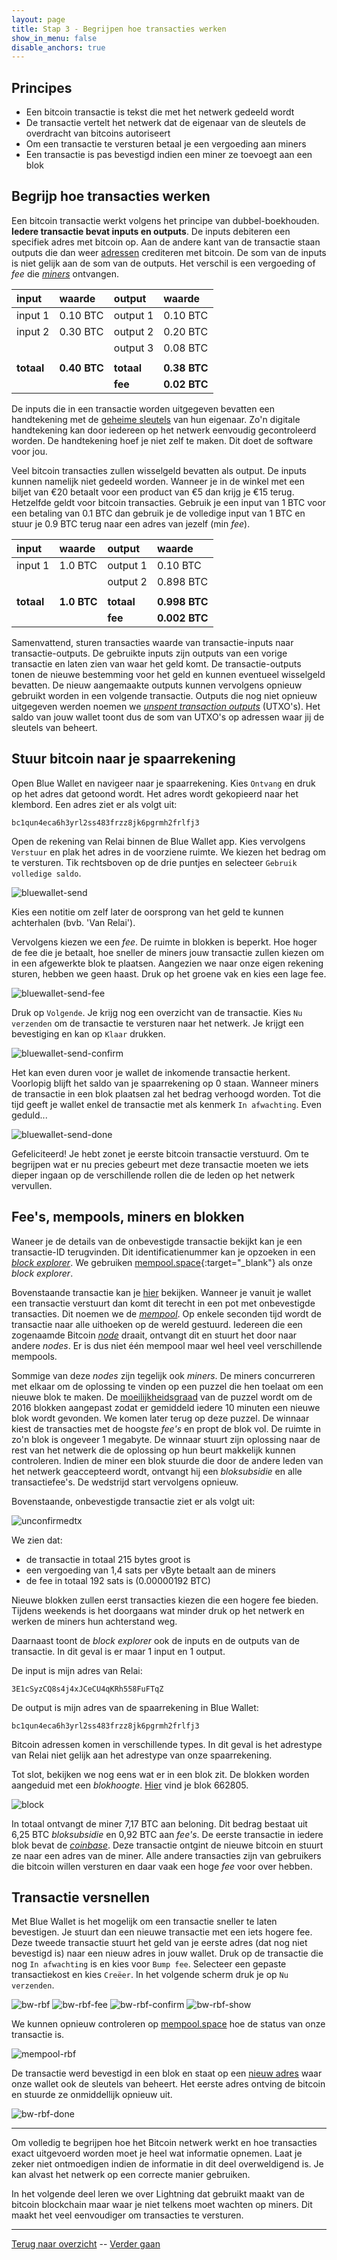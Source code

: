```yaml
---
layout: page
title: Stap 3 - Begrijpen hoe transacties werken
show_in_menu: false
disable_anchors: true
---
```

## Principes
* Een bitcoin transactie is tekst die met het netwerk gedeeld wordt
* De transactie vertelt het netwerk dat de eigenaar van de sleutels de overdracht van bitcoins autoriseert
* Om een transactie te versturen betaal je een vergoeding aan miners
* Een transactie is pas bevestigd indien een miner ze toevoegt aan een blok

## Begrijp hoe transacties werken
Een bitcoin transactie werkt volgens het principe van dubbel-boekhouden. **Iedere transactie bevat inputs en outputs**. De inputs debiteren een specifiek adres met bitcoin op. Aan de andere kant van de transactie staan outputs die dan weer [adressen](definities.md#adres) crediteren met bitcoin. De som van de inputs is niet gelijk aan de som van de outputs. Het verschil is een vergoeding of *fee* die [*miners*](definities.md#miners) ontvangen.

| input      | waarde       | output      | waarde       |
|:-----      | :-----       | :-----      | :-----       |
| input 1    | 0.10 BTC     | output 1    | 0.10 BTC     |
| input 2    | 0.30 BTC     | output 2    | 0.20 BTC     |
|            |              | output 3    | 0.08 BTC     |
|            |              |             |              |
| **totaal** | **0.40 BTC** | **totaal**  | **0.38 BTC** |
|            |              | **fee**     | **0.02 BTC** |


De inputs die in een transactie worden uitgegeven bevatten een handtekening met de [geheime sleutels](definities.md#geheime-sleutel) van hun eigenaar. Zo'n digitale handtekening kan door iedereen op het netwerk eenvoudig gecontroleerd worden. De handtekening hoef je niet zelf te maken. Dit doet de software voor jou.

Veel bitcoin transacties zullen wisselgeld bevatten als output. De inputs kunnen namelijk niet gedeeld worden. Wanneer je in de winkel met een biljet van €20 betaalt voor een product van €5 dan krijg je €15 terug. Hetzelfde geldt voor bitcoin transacties. Gebruik je een input van 1 BTC voor een betaling van 0.1 BTC dan gebruik je de volledige input van 1 BTC en stuur je 0.9 BTC terug naar een adres van jezelf (min *fee*).

| input      | waarde      | output     | waarde        |
|:-----      | :-----      | :-----     | :-----        |
| input 1    | 1.0  BTC    | output 1   | 0.10 BTC      |
|            |             | output 2   | 0.898 BTC     |
|            |             |            |               |
| **totaal** | **1.0 BTC** | **totaal** | **0.998 BTC** |
|            |             | **fee**    | **0.002 BTC** |

Samenvattend, sturen transacties waarde van transactie-inputs naar transactie-outputs. De gebruikte inputs zijn outputs van een vorige transactie en laten zien van waar het geld komt. De transactie-outputs tonen de nieuwe bestemming voor het geld en kunnen eventueel wisselgeld bevatten. De nieuw aangemaakte outputs kunnen vervolgens opnieuw gebruikt worden in een volgende transactie. Outputs die nog niet opnieuw uitgegeven werden noemen we [*unspent transaction outputs*](definities.md#unspent-transaction-output) (UTXO's). Het saldo van jouw wallet toont dus de som van UTXO's op adressen waar jij de sleutels van beheert.

## Stuur bitcoin naar je spaarrekening
Open Blue Wallet en navigeer naar je spaarrekening. Kies `Ontvang` en druk op het adres dat getoond wordt. Het adres wordt gekopieerd naar het klembord. Een adres ziet er als volgt uit:

~~~
bc1qun4eca6h3yrl2ss483frzz8jk6pgrmh2frlfj3
~~~

Open de rekening van Relai binnen de Blue Wallet app. Kies vervolgens `Verstuur` en plak het adres in de voorziene ruimte. We kiezen het bedrag om te versturen. Tik rechtsboven op de drie puntjes en selecteer `Gebruik volledige saldo`.

![bluewallet-send](https://github.com/SovereignNode/Spaartechnologie/blob/master/documentation/images/bw-send.png?raw=true)

Kies een notitie om zelf later de oorsprong van het geld te kunnen achterhalen (bvb. 'Van Relai').

Vervolgens kiezen we een *fee*. De ruimte in blokken is beperkt. Hoe hoger de fee die je betaalt, hoe sneller de miners jouw transactie zullen kiezen om in een afgewerkte blok te plaatsen. Aangezien we naar onze eigen rekening sturen, hebben we geen haast. Druk op het groene vak en kies een lage fee.

![bluewallet-send-fee](https://github.com/SovereignNode/Spaartechnologie/blob/master/documentation/images/bw-send-fee.png?raw=true)

Druk op `Volgende`. Je krijg nog een overzicht van de transactie. Kies `Nu verzenden` om de transactie te versturen naar het netwerk. Je krijgt een bevestiging en kan op `Klaar` drukken.

![bluewallet-send-confirm](https://github.com/SovereignNode/Spaartechnologie/blob/master/documentation/images/bw-send-confirm.png?raw=true)

Het kan even duren voor je wallet de inkomende transactie herkent. Voorlopig blijft het saldo van je spaarrekening op 0 staan. Wanneer miners de transactie in een blok plaatsen zal het bedrag verhoogd worden. Tot die tijd geeft je wallet enkel de transactie met als kenmerk `In afwachting`. Even geduld...

![bluewallet-send-done](https://github.com/SovereignNode/Spaartechnologie/blob/master/documentation/images/bw-send-done.png?raw=true)

Gefeliciteerd! Je hebt zonet je eerste bitcoin transactie verstuurd. Om te begrijpen wat er nu precies gebeurt met deze transactie moeten we iets dieper ingaan op de verschillende rollen die de leden op het netwerk vervullen.

## Fee's, mempools, miners en blokken

Waneer je de details van de onbevestigde transactie bekijkt kan je een transactie-ID terugvinden. Dit identificatienummer kan je opzoeken in een [*block explorer*](definities.md#block-explorer). We gebruiken [mempool.space](https://mempool.space/nl/){:target="_blank"} als onze *block explorer*.

Bovenstaande transactie kan je [hier](https://mempool.space/nl/tx/bc5a6570e677d4614c648e4e82c7984ff205ed80e85fc27dae848addf41cd974) bekijken. Wanneer je vanuit je wallet een transactie verstuurt dan komt dit terecht in een pot met onbevestigde transacties. Dit noemen we de [*mempool*](definities.md#mempool). Op enkele seconden tijd wordt de transactie naar alle uithoeken op de wereld gestuurd. Iedereen die een zogenaamde Bitcoin [*node*](definities.md#node) draait, ontvangt dit en stuurt het door naar andere *nodes*. Er is dus niet één mempool maar wel heel veel verschillende mempools.

Sommige van deze *nodes* zijn tegelijk ook *miners*. De miners concurreren met elkaar om de oplossing te vinden op een puzzel die hen toelaat om een nieuwe blok te maken. De [moeilijkheidsgraad](definities.md#moeilijkheidsgraad) van de puzzel wordt om de 2016 blokken aangepast zodat er gemiddeld iedere 10 minuten een nieuwe blok wordt gevonden. We komen later terug op deze puzzel. De winnaar kiest de transacties met de hoogste *fee's* en propt de blok vol. De ruimte in zo'n blok is ongeveer 1 megabyte. De winnaar stuurt zijn oplossing naar de rest van het netwerk die de oplossing op hun beurt makkelijk kunnen controleren. Indien de miner een blok stuurde die door de andere leden van het netwerk geaccepteerd wordt, ontvangt hij een *bloksubsidie* en alle transactiefee's. De wedstrijd start vervolgens opnieuw.

Bovenstaande, onbevestigde transactie ziet er als volgt uit:

![unconfirmedtx](https://github.com/SovereignNode/Spaartechnologie/blob/master/documentation/images/mempool-unconfirmedtx.png?raw=true)

We zien dat:
* de transactie in totaal 215 bytes groot is
* een vergoeding van 1,4 sats per vByte betaalt aan de miners
* de fee in totaal 192 sats is (0.00000192 BTC)

Nieuwe blokken zullen eerst transacties kiezen die een hogere fee bieden. Tijdens weekends is het doorgaans wat minder druk op het netwerk en werken de miners hun achterstand weg.

Daarnaast toont de *block explorer* ook de inputs en de outputs van de transactie. In dit geval is er maar 1 input en 1 output.

De input is mijn adres van Relai:
~~~
3E1cSyzCQ8s4j4xJCeCU4qKRh558FuFTqZ
~~~

De output is mijn adres van de spaarrekening in Blue Wallet:
~~~
bc1qun4eca6h3yrl2ss483frzz8jk6pgrmh2frlfj3
~~~

Bitcoin adressen komen in verschillende types. In dit geval is het adrestype van Relai niet gelijk aan het adrestype van onze spaarrekening.

Tot slot, bekijken we nog eens wat er in een blok zit. De blokken worden aangeduid met een *blokhoogte*. [Hier](https://mempool.space/nl/block/00000000000000000001ec5cf589abfeed744046f30bbc715885b090ca6fff15) vind je blok 662805.

![block](https://github.com/SovereignNode/Spaartechnologie/blob/master/documentation/images/mempool-block.png?raw=true)

In totaal ontvangt de miner 7,17 BTC aan beloning. Dit bedrag bestaat uit 6,25 BTC *bloksubsidie* en 0,92 BTC aan *fee's*. De eerste transactie in iedere blok bevat de [*coinbase*](definities.md#coinbase). Deze transactie ontgint de nieuwe bitcoin en stuurt ze naar een adres van de miner. Alle andere transacties zijn van gebruikers die bitcoin willen versturen en daar vaak een hoge *fee* voor over hebben.

## Transactie versnellen
Met Blue Wallet is het mogelijk om een transactie sneller te laten bevestigen. Je stuurt dan een nieuwe transactie met een iets hogere fee. Deze tweede transactie stuurt het geld van je eerste adres (dat nog niet bevestigd is) naar een nieuw adres in jouw wallet. Druk op de transactie die nog `In afwachting` is en kies voor `Bump fee`. Selecteer een gepaste transactiekost en kies `Creëer`. In het volgende scherm druk je op `Nu verzenden`.

![bw-rbf](https://github.com/SovereignNode/Spaartechnologie/blob/master/documentation/images/bw-rbf.png?raw=true)
![bw-rbf-fee](https://github.com/SovereignNode/Spaartechnologie/blob/master/documentation/images/bw-rbf-fee.png?raw=true)
![bw-rbf-confirm](https://github.com/SovereignNode/Spaartechnologie/blob/master/documentation/images/bw-rbf-confirm.png?raw=true)
![bw-rbf-show](https://github.com/SovereignNode/Spaartechnologie/blob/master/documentation/images/bw-rbf-show.png?raw=true)

We kunnen opnieuw controleren op [mempool.space](https://mempool.space/nl/) hoe de status van onze transactie is.

![mempool-rbf](https://github.com/SovereignNode/Spaartechnologie/blob/master/documentation/images/mempool-rbf.png?raw=true)

De transactie werd bevestigd in een blok en staat op een [nieuw adres](https://mempool.space/nl/address/bc1q726u37zg6dpgzcjrqufj2pc7eahhjfxppm9eqw) waar onze wallet ook de sleutels van beheert. Het eerste adres ontving de bitcoin en stuurde ze onmiddellijk opnieuw uit.

![bw-rbf-done](https://github.com/SovereignNode/Spaartechnologie/blob/master/documentation/images/bw-rbf-done.png?raw=true)

------
Om volledig te begrijpen hoe het Bitcoin netwerk werkt en hoe transacties exact uitgevoerd worden moet je heel wat informatie opnemen. Laat je zeker niet ontmoedigen indien de informatie in dit deel overweldigend is. Je kan alvast het netwerk op een correcte manier gebruiken.

In het volgende deel leren we over Lightning dat gebruikt maakt van de bitcoin blockchain maar waar je niet telkens moet wachten op miners. Dit maakt het veel eenvoudiger om transacties te versturen.

------

[Terug naar overzicht](overzicht.md) --
[Verder gaan](stap4.md)
